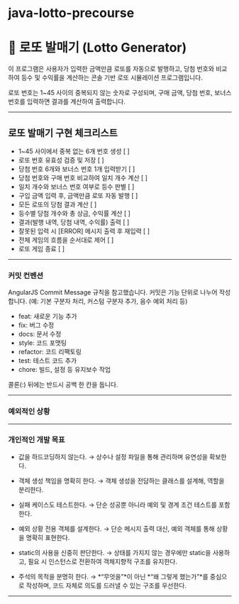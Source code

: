 # java-lotto-precourse

# 🎰 로또 발매기 (Lotto Generator)

이 프로그램은 사용자가 입력한 금액만큼 로또를 자동으로 발행하고,
당첨 번호와 비교하여 등수 및 수익률을 계산하는 콘솔 기반 로또 시뮬레이션 프로그램입니다.

로또 번호는 1~45 사이의 중복되지 않는 숫자로 구성되며,
구매 금액, 당첨 번호, 보너스 번호를 입력하면 결과를 계산하여 출력합니다.

---
## 로또 발매기 구현 체크리스트 
- 1~45 사이에서 중복 없는 6개 번호 생성 [ ]
- 로또 번호 유효성 검증 및 저장 [ ]
- 당첨 번호 6개와 보너스 번호 1개 입력받기 [ ]
- 당첨 번호와 구매 번호 비교하여 일치 개수 계산 [ ]
- 일치 개수와 보너스 번호 여부로 등수 판별 [ ]
- 구입 금액 입력 후, 금액만큼 로또 자동 발행 [ ]
- 모든 로또의 당첨 결과 계산 [ ]
- 등수별 당첨 개수와 총 상금, 수익률 계산 [ ]
- 결과(발행 내역, 당첨 내역, 수익률) 출력 [ ]
- 잘못된 입력 시 [ERROR] 메시지 출력 후 재입력 [ ]
- 전체 게임의 흐름을 순서대로 제어 [ ]
- 로또 게임 종료 [ ]

----  
###  커밋 컨벤션 
AngularJS Commit Message 규칙을 참고했습니다. 커밋은 기능 단위로 나누어 작성합니다. (예: 기본 구분자 처리, 커스텀 구분자 추가, 음수 예외 처리 등)


- feat: 새로운 기능 추가
- fix: 버그 수정
- docs: 문서 수정
- style: 코드 포맷팅
- refactor: 코드 리팩토링
- test: 테스트 코드 추가
- chore: 빌드, 설정 등 유지보수 작업

콜론(:) 뒤에는 반드시 공백 한 칸을 둡니다.

---

### 예외적인 상황 


---
### 개인적인 개발 목표
- 값을 하드코딩하지 않는다.
→ 상수나 설정 파일을 통해 관리하며 유연성을 확보한다.

- 객체 생성 책임을 명확히 한다.
→ 객체 생성을 전담하는 클래스를 설계해, 역할을 분리한다.

- 실패 케이스도 테스트한다.
→ 단순 성공뿐 아니라 예외 및 경계 조건 테스트를 포함한다.

- 예외 상황 전용 객체를 설계한다.
→ 단순 메시지 출력 대신, 예외 객체를 통해 상황을 명확히 표현한다.

- static의 사용을 신중히 판단한다.
→ 상태를 가지지 않는 경우에만 static을 사용하고,
필요 시 인스턴스로 전환하여 객체지향적 구조를 유지한다.

- 주석의 목적을 분명히 한다.
→ *“무엇을”*이 아닌 *“왜 그렇게 했는가”*를 중심으로 작성하며,
코드 자체로 의도를 드러낼 수 있는 구조를 우선한다.

----

